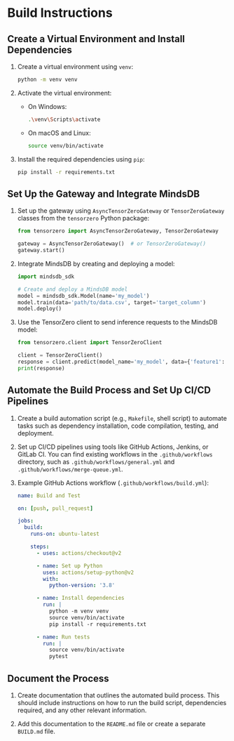 # Build Instructions

## Create a Virtual Environment and Install Dependencies

1. Create a virtual environment using `venv`:
   ```sh
   python -m venv venv
   ```

2. Activate the virtual environment:
   - On Windows:
     ```sh
     .\venv\Scripts\activate
     ```
   - On macOS and Linux:
     ```sh
     source venv/bin/activate
     ```

3. Install the required dependencies using `pip`:
   ```sh
   pip install -r requirements.txt
   ```

## Set Up the Gateway and Integrate MindsDB

1. Set up the gateway using `AsyncTensorZeroGateway` or `TensorZeroGateway` classes from the `tensorzero` Python package:
   ```python
   from tensorzero import AsyncTensorZeroGateway, TensorZeroGateway

   gateway = AsyncTensorZeroGateway()  # or TensorZeroGateway()
   gateway.start()
   ```

2. Integrate MindsDB by creating and deploying a model:
   ```python
   import mindsdb_sdk

   # Create and deploy a MindsDB model
   model = mindsdb_sdk.Model(name='my_model')
   model.train(data='path/to/data.csv', target='target_column')
   model.deploy()
   ```

3. Use the TensorZero client to send inference requests to the MindsDB model:
   ```python
   from tensorzero.client import TensorZeroClient

   client = TensorZeroClient()
   response = client.predict(model_name='my_model', data={'feature1': value1, 'feature2': value2})
   print(response)
   ```

## Automate the Build Process and Set Up CI/CD Pipelines

1. Create a build automation script (e.g., `Makefile`, shell script) to automate tasks such as dependency installation, code compilation, testing, and deployment.

2. Set up CI/CD pipelines using tools like GitHub Actions, Jenkins, or GitLab CI. You can find existing workflows in the `.github/workflows` directory, such as `.github/workflows/general.yml` and `.github/workflows/merge-queue.yml`.

3. Example GitHub Actions workflow (`.github/workflows/build.yml`):
   ```yaml
   name: Build and Test

   on: [push, pull_request]

   jobs:
     build:
       runs-on: ubuntu-latest

       steps:
         - uses: actions/checkout@v2

         - name: Set up Python
           uses: actions/setup-python@v2
           with:
             python-version: '3.8'

         - name: Install dependencies
           run: |
             python -m venv venv
             source venv/bin/activate
             pip install -r requirements.txt

         - name: Run tests
           run: |
             source venv/bin/activate
             pytest
   ```

## Document the Process

1. Create documentation that outlines the automated build process. This should include instructions on how to run the build script, dependencies required, and any other relevant information.

2. Add this documentation to the `README.md` file or create a separate `BUILD.md` file.
